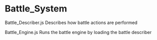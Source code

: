 Battle_System
================

Battle_Describer.js
Describes how battle actions are performed

Battle_Engine.js
Runs the battle engine by loading the battle describer
